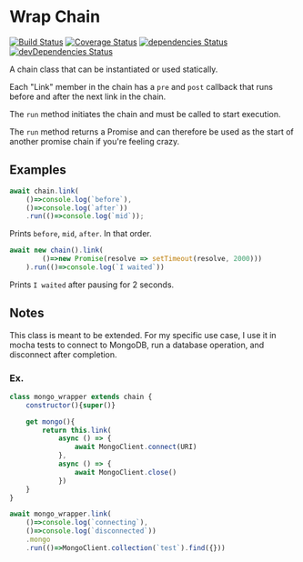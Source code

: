 # Wrap Chain
[![Build Status](https://travis-ci.org/solaris765/wrap_chain.svg?branch=master)](https://travis-ci.org/solaris765/wrap_chain)
[![Coverage Status](https://coveralls.io/repos/github/solaris765/wrap_chain/badge.svg?branch=master)](https://coveralls.io/github/solaris765/wrap_chain?branch=master)
[![dependencies Status](https://david-dm.org/solaris765/wrap_chain/status.svg)](https://david-dm.org/solaris765/wrap_chain)
[![devDependencies Status](https://david-dm.org/solaris765/wrap_chain/dev-status.svg)](https://david-dm.org/solaris765/wrap_chain?type=dev)

A chain class that can be instantiated or used statically.

Each "Link" member in the chain has a `pre` and `post` callback that runs before and after the next link in the chain.

The `run` method initiates the chain and must be called to start execution.

The `run` method returns a Promise and can therefore be used as the start of another promise chain if you're feeling crazy.

## Examples

``` javascript
await chain.link(
    ()=>console.log(`before`), 
    ()=>console.log(`after`))
    .run(()=>console.log(`mid`));
```
Prints `before`, `mid`, `after`. In that order.

``` javascript
await new chain().link(
        ()=>new Promise(resolve => setTimeout(resolve, 2000)))
    ).run(()=>console.log(`I waited`))
```
Prints `I waited` after pausing for 2 seconds.


## Notes
This class is meant to be extended. For my specific use case, I use it in mocha tests to connect to MongoDB, run a database operation, and disconnect after completion.

### Ex.
``` javascript
class mongo_wrapper extends chain {
    constructor(){super()}

    get mongo(){
        return this.link(
            async () => {
                await MongoClient.connect(URI)
            }, 
            async () => {
                await MongoClient.close()
            })
    }
}

await mongo_wrapper.link(
    ()=>console.log(`connecting`), 
    ()=>console.log(`disconnected`))
    .mongo
    .run(()=>MongoClient.collection(`test`).find({}))

```
